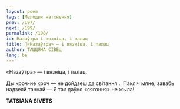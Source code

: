 ```yaml
---
layout: poem
tags: [Мелодыя натхнення]
prev: /197/
next: /199/
permalink: /198/
id: Назаўтра і вязніца, і палац
title: 🚧«Назаўтра» — і вязніца, і палац
author: ТАЦЦЯНА СІВЕЦ
lang: be
---
```



 
«Назаўтра» — і вязніца, і палац.

Ды кроч-не кроч — не дойдзеш да світання... Пакліч мяне, завабь надзеяй таннай — Я так даўно «сягоння» не жыла!

**TATSIANA  SIVETS**
